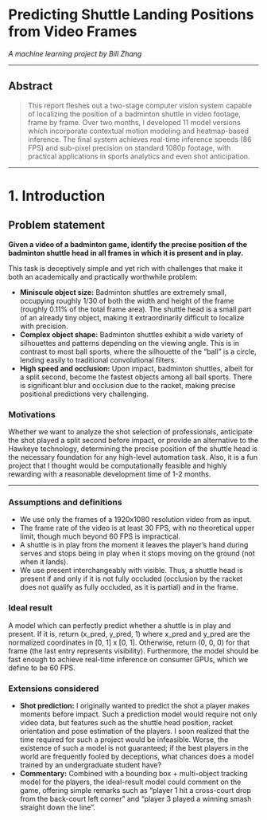 # Predicting Shuttle Landing Positions from Video Frames
*A machine learning project by Bill Zhang*

---

## Abstract

> This report fleshes out a two-stage computer vision system capable of localizing the position of a badminton shuttle in 
> video footage, frame by frame. Over two months, I developed 11 model versions which incorporate contextual motion 
> modeling and heatmap-based inference. The final system achieves real-time inference speeds (86 FPS) and 
> sub-pixel precision on standard 1080p footage, with practical applications in sports analytics and even shot 
> anticipation.

---

# 1. Introduction

## Problem statement

**Given a video of a badminton game, identify the precise position of the badminton shuttle head in all frames in which it is present and in play.** 

This task is deceptively simple and yet rich with challenges that make it both an academically and practically worthwhile problem:

- **Miniscule object size:** Badminton shuttles are extremely small, occupying roughly 1/30 of both the width and height
    of the frame (roughly 0.11% of the total frame area). The shuttle head is a small part of an already tiny object, 
    making it extraordinarily difficult to localize with precision.
- **Complex object shape:** Badminton shuttles exhibit a wide variety of silhouettes and patterns depending on the 
  viewing angle. This is in contrast to most ball sports, where the silhouette of the “ball” is a circle, lending easily
  to traditional convolutional filters.
- **High speed and occlusion:** Upon impact, badminton shuttles, albeit for a split second, become the fastest objects 
  among all ball sports. There is significant blur and occlusion due to the racket, making precise positional 
  predictions very challenging.



### Motivations

Whether we want to analyze the shot selection of professionals, anticipate the shot played a split second before impact,
or provide an alternative to the Hawkeye technology, determining the precise position of the shuttle head is the 
necessary foundation for any high-level automation task. Also, it is a fun project that I thought would be 
computationally feasible and highly rewarding with a reasonable development time of 1-2 months.

---

### Assumptions and definitions

- We use only the frames of a 1920x1080 resolution video from as input.
- The frame rate of the video is at least 30 FPS, with no theoretical upper limit, though much beyond 60 FPS is impractical.
- A shuttle is in play from the moment it leaves the player’s hand during serves and stops being in play when it stops 
  moving on the ground (not when it lands).
- We use present interchangeably with visible. Thus, a shuttle head is present if and only if it is not fully occluded 
  (occlusion by the racket does not qualify as fully occluded, as it is partial) and in the frame.



### Ideal result

A model which can perfectly predict whether a shuttle is in play and present. If it is, return (x_pred, y_pred, 1) 
where x_pred and y_pred are the normalized coordinates in [0, 1] x [0, 1]. Otherwise, return (0, 0, 0) for that frame 
(the last entry represents visibility). Furthermore, the model should be fast enough to achieve real-time inference 
on consumer GPUs, which we define to be 60 FPS.



### Extensions considered

- **Shot prediction:** I originally wanted to predict the shot a player makes moments before impact. Such a prediction 
   model would require not only video data, but features such as the shuttle head position, racket orientation and pose 
   estimation of the players. I soon realized that the time required for such a project would be infeasible. Worse, the 
   existence of such a model is not guaranteed; if the best players in the world are frequently fooled by deceptions, 
   what chances does a model trained by an undergraduate student have?
- **Commentary:** Combined with a bounding box + multi-object tracking model for the players, the ideal-result model 
   could comment on the game, offering simple remarks such as “player 1 hit a cross-court drop from the back-court left 
   corner” and “player 3 played a winning smash straight down the line”.

<br><br>